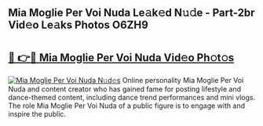 ## Mia Moglie Per Voi Nuda Le𝚊k𝚎d N𝚞𝚍e - Part-2br Vid𝚎o Le𝚊ks Photos O6ZH9

# <h2><a href="http://fbeg7si.evod.top/?m=Mia+Moglie+Per+Voi+Nuda">🔗 👉🔴 Mia Moglie Per Voi Nuda Vid𝚎o Ph𝚘t𝚘s</a></h2>

[![Mia Moglie Per Voi Nuda N𝚞d𝚎s](https://i.imgur.com/8V9OHl7.gif)](http://fbeg7si.evod.top/?m=Mia+Moglie+Per+Voi+Nuda)
Online personality Mia Moglie Per Voi Nuda and content creator who has gained fame for posting lifestyle and dance-themed content, including dance trend performances and mini vlogs. The role Mia Moglie Per Voi Nuda of a public figure is to engage with and inspire the public. 
